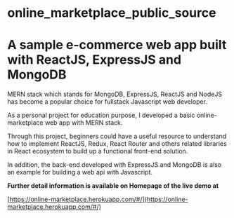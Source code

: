 # online_marketplace_public_source
# A sample e-commerce web app built with ReactJS, ExpressJS and MongoDB

MERN stack which stands for MongoDB, ExpressJS, ReactJS and NodeJS has become a popular choice for fullstack Javascript web developer.

As a personal project for education purpose, I developed a basic online-marketplace web app with MERN stack.

Through this project, beginners could have a useful resource to understand how to implement ReactJS, Redux, React Router and others related libraries in React ecosystem to build up a functional front-end solution.

In addition, the back-end developed with ExpressJS and MongoDB is also an example for building a web api with Javascript.

**Further detail information is available on Homepage of the live demo at**

[https://online-marketplace.herokuapp.com/#/](https://online-marketplace.herokuapp.com/#/)
